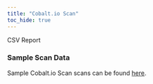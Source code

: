 ```yaml
---
title: "Cobalt.io Scan"
toc_hide: true
---
```

CSV Report

### Sample Scan Data
Sample Cobalt.io Scan scans can be found [here](https://github.com/DefectDojo/django-DefectDojo/tree/master/unittests/scans/cobalt).
